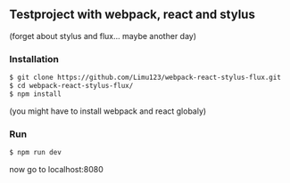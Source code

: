 ## Testproject with webpack, react and stylus
(forget about stylus and flux... maybe another day)

### Installation
```bash
$ git clone https://github.com/Limu123/webpack-react-stylus-flux.git
$ cd webpack-react-stylus-flux/
$ npm install
```
(you might have to install webpack and react globaly)

### Run
```bash
$ npm run dev
```
now go to localhost:8080
